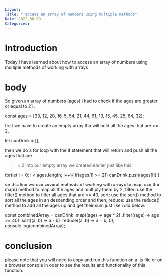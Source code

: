 ```yaml
---
Layout:
Title: " access an array of numbers using multiple methods"
Date: 2022-06-09
Categories:
---
```


# Introduction

Today i have learned about how to access an array of numbers using multiple methods of working with arrays

# body
 So given an array of numbers (ages) i had to check if the ages are greater or equal to 21 .

const ages = [33, 12, 20, 16, 5, 54, 21, 44, 61, 13, 15, 45, 25, 64, 32]; 

first we have to create an empty array tha will hold all the ages that are >= 2,

let canDrink = [];

then we do a for loop with the if statement that  will return and push all the ages that are
>= 2 into our empty array we created earlier just like this: 

for(let i = 0; i < ages.length; i++){
  if(ages[i] >= 21)
  canDrink.push(ages[i])
}
 
 on this line we use several methods of working with arrays to 
 map: use the map() method to map all the ages and multiply them by 2,
 filter: use the filter() method to filter all ages that are >= 40,
 sort: use the sort() method to sort all the ages in an descending order and then,
 reduce: use the reduce() method to add all the ages up and get their sum just like i did below:


const combinedArray = canDrink
  .map((age) => age * 2)
  .filter((age) => age >= 40)
  .sort((a, b) => a - b)
  .reduce((a, b) => a + b, 0);
console.log(combinedArray);

# conclusion

please note that you will need to copy and run this function on a .js file or on a browser
console in oder to see the results and functionality of this function.